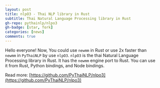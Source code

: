 ```yaml
---
layout: post
title: nlpO3 - Thai NLP library in Rust
subtitle: Thai Natural Language Processing library in Rust
gh-repo: pythainlp/nlpo3
gh-badge: [star, fork]
categories: [news]
comments: true
---
```


Hello everyone! Now, You could use `newmm` in Rust or use 2x faster than `newmm` in `PyThaiNLP` by use `nlpO3`.
`nlpO3` is the thai Natural Language Processing library in Rust. It has the `newmm` engine port to Rust. You can use it from Rust, Python bindings, and Node bindings.

Read more: [https://github.com/PyThaiNLP/nlpo3](https://github.com/PyThaiNLP/nlpo3)

